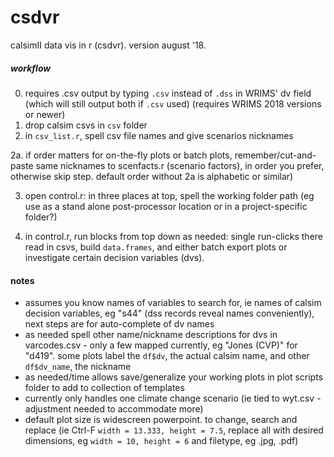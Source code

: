 # csdvr
 calsimII data vis in r (csdvr). version august '18.
 
##### workflow #####
0. requires .csv output by typing `.csv` instead of `.dss` in WRIMS' dv field (which will still output both if `.csv` used) (requires WRIMS 
   2018 versions or newer)
1. drop calsim csvs in `csv` folder
2. in `csv_list.r`, spell csv file names and give scenarios nicknames

2a.  if order matters for on-the-fly plots or batch plots, remember/cut-and-paste same nicknames to scenfacts.r (scenario factors), in order you prefer, otherwise skip step. default order without 2a is alphabetic or similar)

3. open control.r: in three places at top, spell the working folder path (eg use as a stand alone post-processor location or in a project-specific folder?)

4. in control.r, run blocks from top down as needed: single run-clicks there read in csvs, build `data.frames`, and either batch export plots or investigate certain decision variables (dvs). 

#### notes #####
- assumes you know names of variables to search for, ie names of calsim decision variables, eg "s44" (dss records reveal names conveniently), next steps are for auto-complete of dv names
- as needed spell other name/nickname descriptions for dvs in varcodes.csv - only a few mapped currently, eg "Jones (CVP)" for "d419". some plots label the `df$dv`, the actual calsim name, and other `df$dv_name`, the nickname
- as needed/time allows save/generalize your working plots in plot scripts folder to add to collection of templates
- currently only handles one climate change scenario (ie tied to wyt.csv - adjustment needed to accommodate more)
- default plot size is widescreen powerpoint. to change, search and replace (ie Ctrl-F `width = 13.333, height = 7.5`, replace all with 
  desired dimensions, eg `width = 10, height = 6` and filetype, eg .jpg, .pdf)
